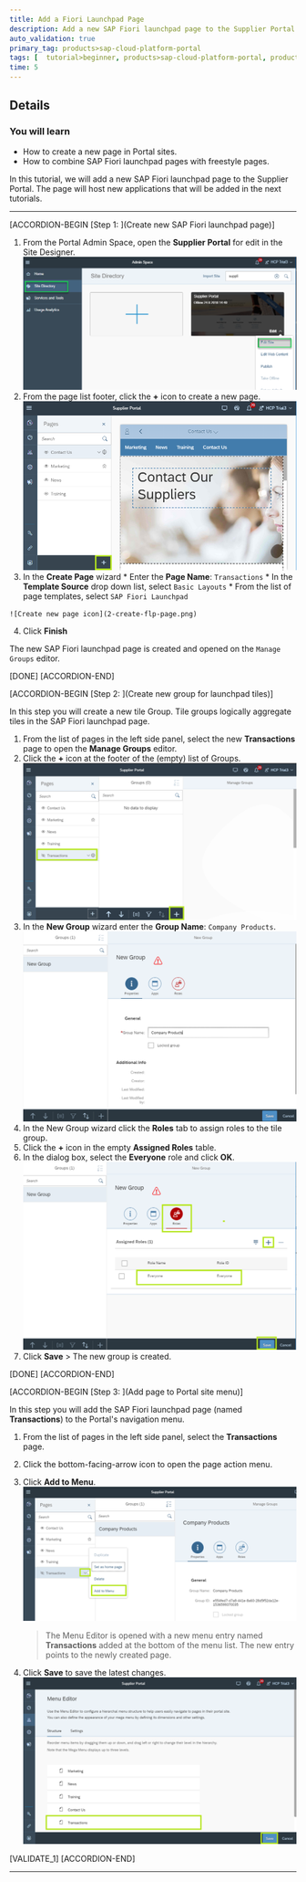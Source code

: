 ```yaml
---
title: Add a Fiori Launchpad Page
description: Add a new SAP Fiori launchpad page to the Supplier Portal site.
auto_validation: true
primary_tag: products>sap-cloud-platform-portal
tags: [  tutorial>beginner, products>sap-cloud-platform-portal, products>sap-cloud-platform, products>sap-web-ide, topic>sapui5]
time: 5
---
```


## Details
### You will learn  
  - How to create a new page in Portal sites.
  - How to combine SAP Fiori launchpad pages with freestyle pages.

In this tutorial, we will add a new SAP Fiori launchpad page to the Supplier Portal. The page will host new applications that will be added in the next tutorials.

---

[ACCORDION-BEGIN [Step 1: ](Create new SAP Fiori launchpad page)]
  1. From the Portal Admin Space, open the **Supplier Portal** for edit in the Site Designer.
    ![Open Site in Site designer](0-open-site-edit.png)
  2. From the page list footer, click the **+** icon to create a new page.
    ![Create new page icon](1-create-new-page.png)
  3. In the **Create Page** wizard
    * Enter the **Page Name**: `Transactions`
    * In the **Template Source** drop down list, select `Basic Layouts`
    * From the list of page templates, select `SAP Fiori Launchpad`

    ![Create new page icon](2-create-flp-page.png)
  4. Click **Finish**

The new SAP Fiori launchpad page is created and opened on the `Manage Groups` editor.

[DONE]
[ACCORDION-END]

[ACCORDION-BEGIN [Step 2: ](Create new group for launchpad tiles)]

In this step you will create a new tile Group.
Tile groups logically aggregate tiles in the SAP Fiori launchpad page.

  1. From the list of pages in the left side panel, select the new **Transactions** page to open the **Manage Groups** editor.
  2. Click the **+** icon at the footer of the (empty) list of Groups.
    ![Create new FLP group](3-create-flp-group.png)
  3. In the **New Group** wizard enter the **Group Name**: `Company Products`.
    ![Enter group name](4-new-group-name.png)
  4. In the New Group wizard click the **Roles** tab to assign roles to the tile group.
  5. Click the **+** icon in the empty **Assigned Roles** table.
  6. In the dialog box, select the **Everyone** role and click **OK**.
    ![Assign group role](5-asssign-group-role.png)
  7. Click **Save**
    > The new group is created.


[DONE]
[ACCORDION-END]


[ACCORDION-BEGIN [Step 3: ](Add page to Portal site menu)]

In this step you will add the SAP Fiori launchpad page (named **Transactions**) to the Portal's navigation menu.

1. From the list of pages in the left side panel, select the  **Transactions** page.
2. Click the bottom-facing-arrow icon to open the page action menu.
3. Click **Add to Menu**.
  ![Add to Menu](6-add-to-menu.png)

    > The Menu Editor is opened with a new menu entry named **Transactions** added at the bottom of the menu list. The new entry points to the newly created page.

4. Click **Save** to save the latest changes.
  ![Menu editor](7-menu-editor.png)


[VALIDATE_1]
[ACCORDION-END]


---
